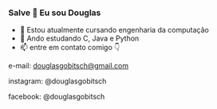 


### Salve 👋 Eu sou Douglas






- 🔭 Estou atualmente cursando engenharia da computação
- 🌱 Ando estudando C, Java e Python
- 📫 entre em contato comigo 👇

e-mail: douglasgobitsch@gmail.com

instagram: @douglasgobitsch

facebook: @douglasgobitsch




          

          

          








